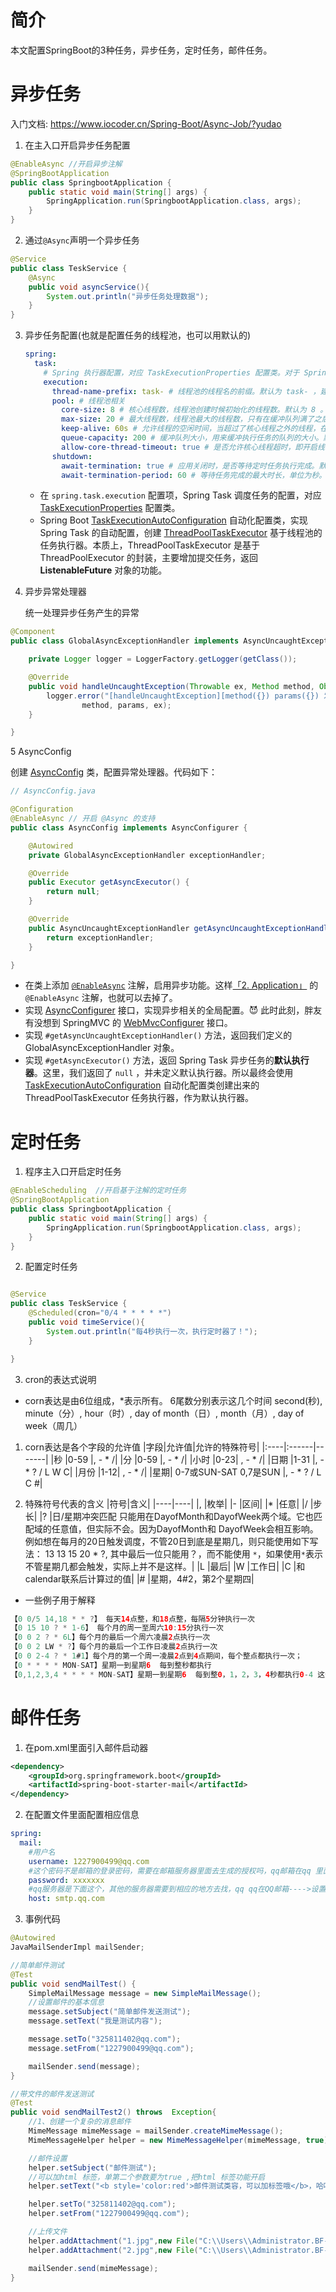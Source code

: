 # 简介
本文配置SpringBoot的3种任务，异步任务，定时任务，邮件任务。

# 异步任务

入门文档:  https://www.iocoder.cn/Spring-Boot/Async-Job/?yudao

1. 在主入口开启异步任务配置
```java
@EnableAsync //开启异步注解
@SpringBootApplication
public class SpringbootApplication {
	public static void main(String[] args) {
		SpringApplication.run(SpringbootApplication.class, args);
	}
}
```

2. 通过`@Async`声明一个异步任务
```java
@Service
public class TeskService {
    @Async
    public void asyncService(){
        System.out.println("异步任务处理数据");
    }
}
```

3. 异步任务配置(也就是配置任务的线程池，也可以用默认的)

   ```yaml
   spring:
     task:
       # Spring 执行器配置，对应 TaskExecutionProperties 配置类。对于 Spring 异步任务，会使用该执行器。
       execution:
         thread-name-prefix: task- # 线程池的线程名的前缀。默认为 task- ，建议根据自己应用来设置
         pool: # 线程池相关
           core-size: 8 # 核心线程数，线程池创建时候初始化的线程数。默认为 8 。
           max-size: 20 # 最大线程数，线程池最大的线程数，只有在缓冲队列满了之后，才会申请超过核心线程数的线程。默认为 Integer.MAX_VALUE
           keep-alive: 60s # 允许线程的空闲时间，当超过了核心线程之外的线程，在空闲时间到达之后会被销毁。默认为 60 秒
           queue-capacity: 200 # 缓冲队列大小，用来缓冲执行任务的队列的大小。默认为 Integer.MAX_VALUE 。
           allow-core-thread-timeout: true # 是否允许核心线程超时，即开启线程池的动态增长和缩小。默认为 true 。
         shutdown:
           await-termination: true # 应用关闭时，是否等待定时任务执行完成。默认为 false ，建议设置为 true
           await-termination-period: 60 # 等待任务完成的最大时长，单位为秒。默认为 0 ，根据自己应用来设置
   ```

   - 在 `spring.task.execution` 配置项，Spring Task 调度任务的配置，对应 [TaskExecutionProperties](https://github.com/spring-projects/spring-boot/blob/master/spring-boot-project/spring-boot-autoconfigure/src/main/java/org/springframework/boot/autoconfigure/task/TaskExecutionProperties.java) 配置类。
   - Spring Boot [TaskExecutionAutoConfiguration](https://github.com/spring-projects/spring-boot/blob/master/spring-boot-project/spring-boot-autoconfigure/src/main/java/org/springframework/boot/autoconfigure/task/TaskExecutionAutoConfiguration.java) 自动化配置类，实现 Spring Task 的自动配置，创建 [ThreadPoolTaskExecutor](https://github.com/spring-projects/spring-framework/blob/master/spring-context/src/main/java/org/springframework/scheduling/concurrent/ThreadPoolTaskExecutor.java) 基于线程池的任务执行器。本质上，ThreadPoolTaskExecutor 是基于 ThreadPoolExecutor 的封装，主要增加提交任务，返回 **ListenableFuture** 对象的功能。

4. 异步异常处理器

   统一处理异步任务产生的异常

```java
@Component
public class GlobalAsyncExceptionHandler implements AsyncUncaughtExceptionHandler {

    private Logger logger = LoggerFactory.getLogger(getClass());

    @Override
    public void handleUncaughtException(Throwable ex, Method method, Object... params) {
        logger.error("[handleUncaughtException][method({}) params({}) 发生异常]",
                method, params, ex);
    }

}
```

5 AsyncConfig

创建 [AsyncConfig](https://github.com/YunaiV/SpringBoot-Labs/blob/master/lab-29/lab-29-async-demo/src/main/java/cn/iocoder/springboot/lab29/asynctask/config/AsyncConfig.java) 类，配置异常处理器。代码如下：

```java
// AsyncConfig.java

@Configuration
@EnableAsync // 开启 @Async 的支持
public class AsyncConfig implements AsyncConfigurer {

    @Autowired
    private GlobalAsyncExceptionHandler exceptionHandler;

    @Override
    public Executor getAsyncExecutor() {
        return null;
    }

    @Override
    public AsyncUncaughtExceptionHandler getAsyncUncaughtExceptionHandler() {
        return exceptionHandler;
    }

}
```



- 在类上添加 [`@EnableAsync`](https://github.com/spring-projects/spring-framework/blob/master/spring-context/src/main/java/org/springframework/scheduling/annotation/EnableAsync.java) 注解，启用异步功能。这样[「2. Application」](https://www.iocoder.cn/Spring-Boot/Async-Job/?yudao#) 的 `@EnableAsync` 注解，也就可以去掉了。
- 实现 [AsyncConfigurer](https://github.com/spring-projects/spring-framework/blob/master/spring-context/src/main/java/org/springframework/scheduling/annotation/AsyncConfigurer.java) 接口，实现异步相关的全局配置。😈 此时此刻，胖友有没想到 SpringMVC 的 [WebMvcConfigurer](https://github.com/spring-projects/spring-framework/blob/master/spring-webmvc/src/main/java/org/springframework/web/servlet/config/annotation/WebMvcConfigurer.java) 接口。
- 实现 `#getAsyncUncaughtExceptionHandler()` 方法，返回我们定义的 GlobalAsyncExceptionHandler 对象。
- 实现 `#getAsyncExecutor()` 方法，返回 Spring Task 异步任务的**默认执行器**。这里，我们返回了 `null` ，并未定义默认执行器。所以最终会使用 [TaskExecutionAutoConfiguration](https://github.com/spring-projects/spring-boot/blob/master/spring-boot-project/spring-boot-autoconfigure/src/main/java/org/springframework/boot/autoconfigure/task/TaskExecutionAutoConfiguration.java) 自动化配置类创建出来的 ThreadPoolTaskExecutor 任务执行器，作为默认执行器。

# 定时任务

1. 程序主入口开启定时任务
```java
@EnableScheduling  //开启基于注解的定时任务
@SpringBootApplication
public class SpringbootApplication {
	public static void main(String[] args) {
		SpringApplication.run(SpringbootApplication.class, args);
	}
}
```

2. 配置定时任务
```java

@Service
public class TeskService {
    @Scheduled(cron="0/4 * * * * *")
    public void timeService(){
        System.out.println("每4秒执行一次，执行定时器了！");
    }

}
```
3. cron的表达式说明
* corn表达是由6位组成，*表示所有。
6尾数分别表示这几个时间
second(秒), minute（分）, hour（时）, day of month（日）, month（月）, day of week（周几）

1. corn表达是各个字段的允许值
|字段|允许值|允许的特殊符号|
|:----|:------|-------|
|秒 |0-59 |, - * /|
|分 |0-59 |, - * /|
|小时 |0-23| , - * /|
|日期 |1-31 |, - * ? / L W C|
|月份 |1-12| , - * /|
|星期| 0-7或SUN-SAT 0,7是SUN |, - * ? / L C #|

2. 特殊符号代表的含义
|符号|含义|
|----|----|
|, |枚举|
|- |区间|
|* |任意|
|/ |步长|
|? |日/星期冲突匹配   只能用在DayofMonth和DayofWeek两个域。它也匹配域的任意值，但实际不会。因为DayofMonth和 DayofWeek会相互影响。例如想在每月的20日触发调度，不管20日到底是星期几，则只能使用如下写法： 13 13 15 20 * ?, 其中最后一位只能用？，而不能使用 `*`，如果使用`*`表示不管星期几都会触发，实际上并不是这样。|
|L |最后|
|W |工作日|
|C |和calendar联系后计算过的值|
|# |星期，4#2，第2个星期四|

* 一些例子用于解释
```java
【0 0/5 14,18 * * ?】 每天14点整，和18点整，每隔5分钟执行一次
【0 15 10 ? * 1-6】 每个月的周一至周六10:15分执行一次
【0 0 2 ? * 6L】每个月的最后一个周六凌晨2点执行一次
【0 0 2 LW * ?】每个月的最后一个工作日凌晨2点执行一次
【0 0 2-4 ? * 1#1】每个月的第一个周一凌晨2点到4点期间，每个整点都执行一次；
【0 * * * * MON-SAT】星期一到星期6  每到整秒都执行
【0,1,2,3,4 * * * * MON-SAT】星期一到星期6  每到整0，1，2，3，4秒都执行0-4 这个同理
```

# 邮件任务
1. 在pom.xml里面引入邮件启动器
```xml
<dependency>
    <groupId>org.springframework.boot</groupId>
    <artifactId>spring-boot-starter-mail</artifactId>
</dependency>
```

2. 在配置文件里面配置相应信息
```yaml
spring:
  mail:
    #用户名
    username: 1227900499@qq.com
    #这个密码不是邮箱的登录密码，需要在邮箱服务器里面去生成的授权吗，qq邮箱在qq 里面的 设置-->账户里面
    password: xxxxxxx
    #qq服务器是下面这个，其他的服务器需要到相应的地方去找，qq qq在QQ邮箱---->设置---账户里面去找
    host: smtp.qq.com

```

3. 事例代码
```java
@Autowired
JavaMailSenderImpl mailSender;

//简单邮件测试
@Test
public void sendMailTest() {
    SimpleMailMessage message = new SimpleMailMessage();
    //设置邮件的基本信息
    message.setSubject("简单邮件发送测试");
    message.setText("我是测试内容");

    message.setTo("325811402@qq.com");
    message.setFrom("1227900499@qq.com");

    mailSender.send(message);
}

//带文件的邮件发送测试
@Test
public void sendMailTest2() throws  Exception{
    //1、创建一个复杂的消息邮件
    MimeMessage mimeMessage = mailSender.createMimeMessage();
    MimeMessageHelper helper = new MimeMessageHelper(mimeMessage, true);

    //邮件设置
    helper.setSubject("邮件测试");
    //可以加html 标签，单第二个参数要为true ,把html 标签功能开启
    helper.setText("<b style='color:red'>邮件测试类容，可以加标签哦</b>，哈哈",true);

    helper.setTo("325811402@qq.com");
    helper.setFrom("1227900499@qq.com");

    //上传文件
    helper.addAttachment("1.jpg",new File("C:\\Users\\Administrator.BF-20180801KGCC\\Desktop\\头像\\1.jpg"));
    helper.addAttachment("2.jpg",new File("C:\\Users\\Administrator.BF-20180801KGCC\\Desktop\\头像\\2.jpg"));

    mailSender.send(mimeMessage);
}
```